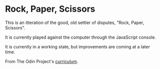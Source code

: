 # Rock, Paper, Scissors

This is an itteration of the good, old settler of disputes, "Rock, Paper, Scissors".

It is currently played against the computer through the JavaScript console.

It is currently in a working state, but improvements are coming at a later time.

From The Odin Project's [curriculum](http://www.theodinproject.com/courses/web-development-101/lessons/html-css).